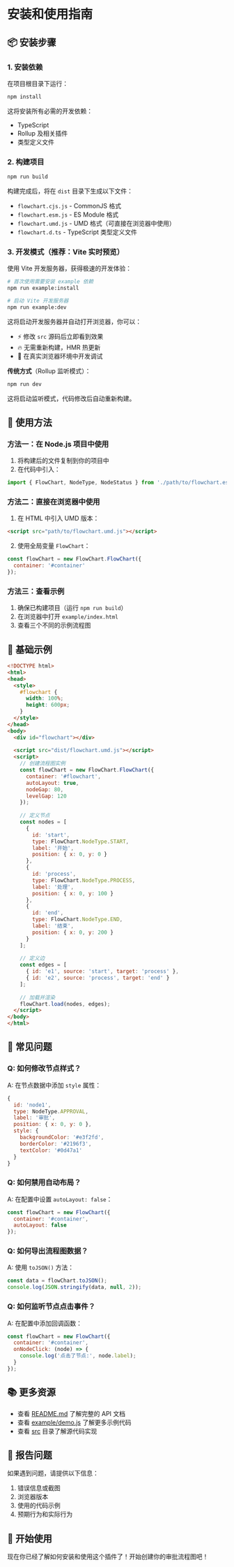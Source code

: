 # 安装和使用指南

## 📦 安装步骤

### 1. 安装依赖

在项目根目录下运行：

```bash
npm install
```

这将安装所有必需的开发依赖：
- TypeScript
- Rollup 及相关插件
- 类型定义文件

### 2. 构建项目

```bash
npm run build
```

构建完成后，将在 `dist` 目录下生成以下文件：
- `flowchart.cjs.js` - CommonJS 格式
- `flowchart.esm.js` - ES Module 格式
- `flowchart.umd.js` - UMD 格式（可直接在浏览器中使用）
- `flowchart.d.ts` - TypeScript 类型定义文件

### 3. 开发模式（推荐：Vite 实时预览）

使用 Vite 开发服务器，获得极速的开发体验：

```bash
# 首次使用需要安装 example 依赖
npm run example:install

# 启动 Vite 开发服务器
npm run example:dev
```

这将启动开发服务器并自动打开浏览器，你可以：
- ⚡ 修改 `src` 源码后立即看到效果
- 🔥 无需重新构建，HMR 热更新
- 🎯 在真实浏览器环境中开发调试

**传统方式**（Rollup 监听模式）：

```bash
npm run dev
```

这将启动监听模式，代码修改后自动重新构建。

## 🚀 使用方法

### 方法一：在 Node.js 项目中使用

1. 将构建后的文件复制到你的项目中
2. 在代码中引入：

```typescript
import { FlowChart, NodeType, NodeStatus } from './path/to/flowchart.esm.js';
```

### 方法二：直接在浏览器中使用

1. 在 HTML 中引入 UMD 版本：

```html
<script src="path/to/flowchart.umd.js"></script>
```

2. 使用全局变量 `FlowChart`：

```javascript
const flowChart = new FlowChart.FlowChart({
  container: '#container'
});
```

### 方法三：查看示例

1. 确保已构建项目（运行 `npm run build`）
2. 在浏览器中打开 `example/index.html`
3. 查看三个不同的示例流程图

## 📝 基础示例

```html
<!DOCTYPE html>
<html>
<head>
  <style>
    #flowchart {
      width: 100%;
      height: 600px;
    }
  </style>
</head>
<body>
  <div id="flowchart"></div>
  
  <script src="dist/flowchart.umd.js"></script>
  <script>
    // 创建流程图实例
    const flowChart = new FlowChart.FlowChart({
      container: '#flowchart',
      autoLayout: true,
      nodeGap: 80,
      levelGap: 120
    });
    
    // 定义节点
    const nodes = [
      {
        id: 'start',
        type: FlowChart.NodeType.START,
        label: '开始',
        position: { x: 0, y: 0 }
      },
      {
        id: 'process',
        type: FlowChart.NodeType.PROCESS,
        label: '处理',
        position: { x: 0, y: 100 }
      },
      {
        id: 'end',
        type: FlowChart.NodeType.END,
        label: '结束',
        position: { x: 0, y: 200 }
      }
    ];
    
    // 定义边
    const edges = [
      { id: 'e1', source: 'start', target: 'process' },
      { id: 'e2', source: 'process', target: 'end' }
    ];
    
    // 加载并渲染
    flowChart.load(nodes, edges);
  </script>
</body>
</html>
```

## 🔧 常见问题

### Q: 如何修改节点样式？

A: 在节点数据中添加 `style` 属性：

```javascript
{
  id: 'node1',
  type: NodeType.APPROVAL,
  label: '审批',
  position: { x: 0, y: 0 },
  style: {
    backgroundColor: '#e3f2fd',
    borderColor: '#2196f3',
    textColor: '#0d47a1'
  }
}
```

### Q: 如何禁用自动布局？

A: 在配置中设置 `autoLayout: false`：

```javascript
const flowChart = new FlowChart({
  container: '#container',
  autoLayout: false
});
```

### Q: 如何导出流程图数据？

A: 使用 `toJSON()` 方法：

```javascript
const data = flowChart.toJSON();
console.log(JSON.stringify(data, null, 2));
```

### Q: 如何监听节点点击事件？

A: 在配置中添加回调函数：

```javascript
const flowChart = new FlowChart({
  container: '#container',
  onNodeClick: (node) => {
    console.log('点击了节点:', node.label);
  }
});
```

## 📚 更多资源

- 查看 [README.md](README.md) 了解完整的 API 文档
- 查看 [example/demo.js](example/demo.js) 了解更多示例代码
- 查看 [src](src) 目录了解源代码实现

## 🐛 报告问题

如果遇到问题，请提供以下信息：
1. 错误信息或截图
2. 浏览器版本
3. 使用的代码示例
4. 预期行为和实际行为

## 🎉 开始使用

现在你已经了解如何安装和使用这个插件了！开始创建你的审批流程图吧！


